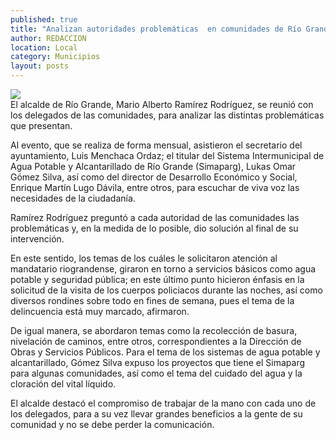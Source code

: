 ```yaml
---
published: true
title: "Analizan autoridades problemáticas  en comunidades de Río Grande "
author: REDACCION
location: Local
category: Municipios
layout: posts
---
```


![](http://i.imgur.com/wfQzYpMm.jpg)	 
El alcalde de Río Grande, Mario Alberto Ramírez Rodríguez, se reunió con los delegados de las comunidades, para analizar las distintas problemáticas que presentan.

Al evento, que se realiza de forma mensual, asistieron el secretario del ayuntamiento, Luis Menchaca Ordaz; el titular del Sistema Intermunicipal de Agua Potable y Alcantarillado de Río Grande (Simaparg), Lukas Omar Gómez Silva, así como del director de Desarrollo Económico y Social, Enrique Martín Lugo Dávila, entre otros, para escuchar de viva voz las necesidades de la ciudadanía.

Ramírez Rodríguez preguntó a cada autoridad de las comunidades las problemáticas y, en la medida de lo posible, dio solución al final de su intervención.

En este sentido, los temas de los cuáles le solicitaron atención al mandatario riograndense, giraron en torno a servicios básicos como agua potable y seguridad pública; en este último punto hicieron énfasis en la solicitud de la visita de los cuerpos policiacos durante las noches, así como diversos rondines sobre todo en fines de semana, pues el tema de la delincuencia está muy marcado, afirmaron.

De igual manera, se abordaron temas como la recolección de basura, nivelación de caminos, entre otros, correspondientes a la Dirección de Obras y Servicios Públicos.
Para el tema de los sistemas de agua potable y alcantarillado, Gómez Silva expuso los proyectos que tiene el Simaparg para algunas comunidades, así como el tema del cuidado del agua y la cloración del vital líquido.

El alcalde destacó el compromiso de trabajar de la mano con cada uno de los delegados, para a su vez llevar grandes beneficios a la gente de su comunidad y no se debe perder la comunicación.
